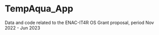 # TempAqua_App
Data and code related to the ENAC-IT4R OS Grant proposal, period Nov 2022 - Jun 2023
